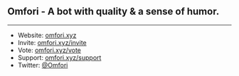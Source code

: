 ## Omfori - A bot with __quality__ & a sense of __humor__.



----

* Website: [omfori.xyz](https://omfori.xyz/)
* Invite: [omfori.xyz/invite](https://omfori.xyz/invite)
* Vote: [omfori.xyz/vote](https://omfori.xyz/vote)
* Support: [omfori.xyz/support](https://omfori.xyz/support)
* Twitter: [@Omfori](https://twitter.com/Omfori)

